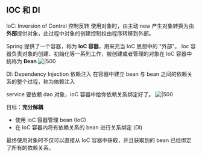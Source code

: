 
## IOC 和 DI
IoC: Inversion of Control 控制反转
使用对象时，由主动 new 产生对象转换为由**外部**提供对象，此过程中对象的创建控制权由程序转移到外部。

Spring 提供了一个容器，称为 **IoC 容器**，用来充当 IoC 思想中的 "外部"。
Ioc 容器负责对象的创建、初始化等一系列工作，被创建或者管理的对象在 IoC 容器中统称为 **Bean**
![|500](https://typora-birdy.oss-cn-guangzhou.aliyuncs.com/20250116232218.png)


DI: Dependency Injection 依赖注入
在容器中建立 bean 与 bean 之间的依赖关系的整个过程，称为依赖注入

service 要依赖 dao 对象，IoC 容器中给你依赖关系绑定好了。
![|500](https://typora-birdy.oss-cn-guangzhou.aliyuncs.com/20250116232238.png)

目标：**充分解耦**
- 使用 IoC 容器管理 bean (IoC)
- 在 IoC 容器内将有依赖关系的 bean 进行关系绑定 (DI)

最终使用对象时不仅可以直接从 IoC 容器中获取，并且获取到的 bean 已经绑定了所有的依赖关系。